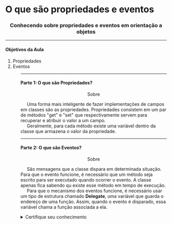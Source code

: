 <h1 align="left">O que são propriedades e eventos</h1>

<h3 align="center">Conhecendo sobre propriedades e eventos em orientação a objetos</h3>

<hr>

<h4 align="left">Objetivos da Aula</h4>

<ol>
  <li>Propriedades</li>
  <li>Eventos</li>
<ol>

<hr>

<h4 align="left">Parte 1: O que são Propriedades?</h4>

<p align="center">Sobre</p>

<p align="left">
  &nbsp;&nbsp;&nbsp;&nbsp;&nbsp;Uma forma mais inteligente de fazer implementações de campos em classes são as propriedades. Propriedades consistem em um par de métodos "get" e "set" que respectivamente servem para recuperar e atribuir o valor a um campo.<br>
  &nbsp;&nbsp;&nbsp;&nbsp;&nbsp;Geralmente, para cada método existe uma variável dentro da classe que armazena o valor da propriedade.
</p>

<hr>

<h4 align="left">Parte 2: O que são Eventos?</h4>

<p align="center">Sobre</p>

<p align="left">
  &nbsp;&nbsp;&nbsp;&nbsp;&nbsp;São mensagens que a classe dispara em determinada situação. Para que o evento funcione, é necessário que um método seja escrito para ser executado quando ocorrer o evento. A classe apenas fica sabendo qu existe esse método em tempo de execução.<br>
  &nbsp;&nbsp;&nbsp;&nbsp;&nbsp;Para que o mecanismo dos eventos funcione, é necessário usar um tipo de estrutura chamado <strong>Delegate</strong>, uma variável que guarda o endereço de uma função. Assim, quando o evento é disparado, essa variável chama a função associada a ela.
</p>

<details>
    <summary>Certifique seu conhecimento</summary>

<h1 align="left">Certifique seu conhecimento</h1>

<p align="left">
  &nbsp;&nbsp;&nbsp;&nbsp;&nbsp;<strong>O que é Programação Orientada a Objetos (POO)?<strong><br>
  &nbsp;&nbsp;&nbsp;&nbsp;&nbsp;O POO é baseado no conceito de “objetos”, que podem conter dados na forma de campos (atributos) e códigos, na forma de procedimentos (métodos).
</p>
  
**Quais as 3 estruturas básicas presentes na Programação Estruturada?**
- Sequência, Seleção e Repetição.

**Quais as principais características da Programação Estruturada?**
- A Programação estruturada tem como principal característica sua interpretação linha por linha, em pequenos trechos de código, podendo eles não estar em uma ordem específica.

**O que são classes em POO?**
- Pode ser considerada como se fosse um molde para o objeto, contendo dentro de si as principais informações para a sua criação.

**O que são objetos em POO?**
- Tudo aquilo que em geral possui atributos, comportamentos e um estado.

**Quais são os 4 Pilares da POO?**
- Abstração, Encapsulamento, Herança e Polimorfismo.

**O que a visibilidade define em POO?**
- Define quem pode alterar cada dado dos trechos de código em três principais níveis: Pública, Privada e Protegida.

**O que são paradigmas da programação?**
- São modos diferentes de montar a estrutura e execução de um código. Um paradigma fornece e determina a visão que o programador possui sobre a estruturação e execução do programa.

**Quais são os dois tipos por valor que aceitam valores decimais (com vírgula) em .NET?**
- double e float.

**Quais os dois paradigmas mais conhecidos?**
- Programação Estruturada (PE) e Programação Orientada a Objetos (POO).

</details>
